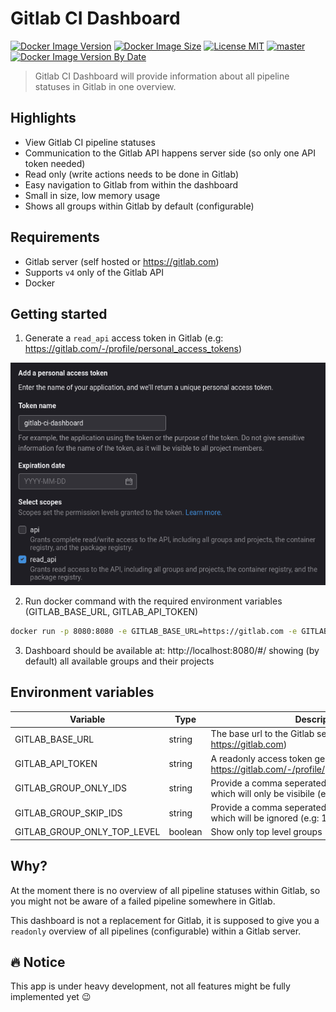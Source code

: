 # Gitlab CI Dashboard

[![Docker Image Version](https://img.shields.io/docker/v/larscom/gitlab-ci-dashboard?sort=semver&label=latest%20release&color=blue)](https://hub.docker.com/r/larscom/gitlab-ci-dashboard)
[![Docker Image Size](https://img.shields.io/docker/image-size/larscom/gitlab-ci-dashboard?sort=semver)](https://hub.docker.com/r/larscom/gitlab-ci-dashboard)
[![License MIT](https://img.shields.io/badge/License-MIT-yellow.svg)](https://opensource.org/licenses/MIT)
[![master](https://github.com/larscom/gitlab-ci-dashboard/actions/workflows/master-build.yml/badge.svg?branch=master)](https://github.com/larscom/gitlab-ci-dashboard/actions/workflows/master-build.yml)
[![Docker Image Version By Date](https://img.shields.io/docker/v/larscom/gitlab-ci-dashboard?color=violet&label=latest%20build&sort=date)](https://hub.docker.com/r/larscom/gitlab-ci-dashboard/tags?page=1&name=master)

> Gitlab CI Dashboard will provide information about all pipeline statuses in Gitlab in one overview.

## Highlights

- View Gitlab CI pipeline statuses
- Communication to the Gitlab API happens server side (so only one API token needed)
- Read only (write actions needs to be done in Gitlab)
- Easy navigation to Gitlab from within the dashboard
- Small in size, low memory usage
- Shows all groups within Gitlab by default (configurable)

## Requirements

- Gitlab server (self hosted or https://gitlab.com)
- Supports `v4` only of the Gitlab API
- Docker

## Getting started

1. Generate a `read_api` access token in Gitlab (e.g: https://gitlab.com/-/profile/personal_access_tokens)

![Access Token](https://github.com/larscom/gitlab-ci-dashboard/blob/master/.github/img/access_token.png)

2. Run docker command with the required environment variables (GITLAB_BASE_URL, GITLAB_API_TOKEN)

```bash
docker run -p 8080:8080 -e GITLAB_BASE_URL=https://gitlab.com -e GITLAB_API_TOKEN=my_token larscom/gitlab-ci-dashboard:latest
```

3. Dashboard should be available at: http://localhost:8080/#/ showing (by default) all available groups and their projects

## Environment variables

| Variable                    | Type    | Description                                                                                            | Required |
| --------------------------- | ------- | ------------------------------------------------------------------------------------------------------ | -------- |
| GITLAB_BASE_URL             | string  | The base url to the Gitlab server (e.g: https://gitlab.com)                                            | yes      |
| GITLAB_API_TOKEN            | string  | A readonly access token generated in Gitlab (see: https://gitlab.com/-/profile/personal_access_tokens) | yes      |
| GITLAB_GROUP_ONLY_IDS       | string  | Provide a comma seperated string of group ids which will only be visibile (e.g: 123,789,888)           | no       |
| GITLAB_GROUP_SKIP_IDS       | string  | Provide a comma seperated string of group ids which will be ignored (e.g: 123,789,888)                 | no       |
| GITLAB_GROUP_ONLY_TOP_LEVEL | boolean | Show only top level groups (no child groups)                                                           | no       |

## Why?

At the moment there is no overview of all pipeline statuses within Gitlab, so you might not be aware of a failed pipeline somewhere in Gitlab.

This dashboard is not a replacement for Gitlab, it is supposed to give you a `readonly` overview of all pipelines (configurable) within a Gitlab server.

## :fire: Notice

This app is under heavy development, not all features might be fully implemented yet :wink:
